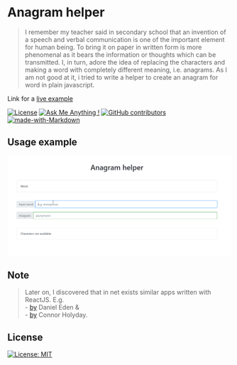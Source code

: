 # Anagram helper

> I remember my teacher said in secondary school that an invention of a speech and verbal communication is one of the important element for human being. To bring it on paper in written form is more phenomenal as it bears the information or thoughts which can be transmitted. I, in turn, adore the idea of replacing the characters and making a word with completely different meaning, i.e. anagrams. As I am not good at it, i tried to write a helper to create an anagram for word in plain javascript. </br>

Link for a [live example](https://mrustamov.github.io/anagramHelper/)

[![License](https://img.shields.io/github/stars/mrustamov/anagramHelper?style=social)](http://badges.mit-license.org)
[![Ask Me Anything !](https://img.shields.io/badge/Ask%20me-anything-1abc9c.svg)](https://GitHub.com/mrustamov)
[![GitHub contributors](https://img.shields.io/github/contributors/Naereen/StrapDown.js.svg)](https://github.com/mrustamov/anagramHelper/graphs/contributors)
[![made-with-Markdown](https://img.shields.io/badge/Made%20with-Markdown-1f425f.svg)](http://commonmark.org)

## Usage example

![](anagramHelper-usage.gif)

## Note

> Later on, I discovered that in net exists similar apps written with ReactJS. E.g. </br> - [by](https://twitter.com/_dte/status/819214027792400384) Daniel Eden & </br> - [by](https://github.com/connorholyday/anagram-helper) Connor Holyday.

## License

[![License: MIT](https://img.shields.io/badge/License-MIT-blue.svg)](https://opensource.org/licenses/MIT)
